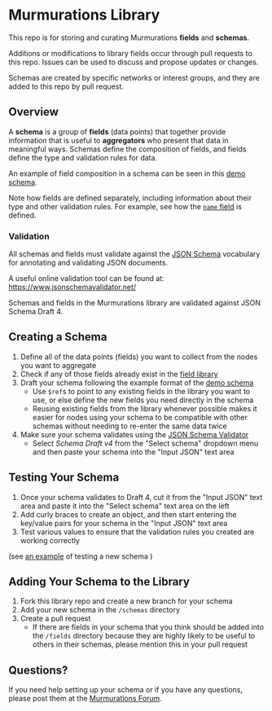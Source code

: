 # Murmurations Library

This repo is for storing and curating Murmurations **fields** and **schemas**.

Additions or modifications to library fields occur through pull requests to this repo. Issues can be used to discuss and propose updates or changes. 

Schemas are created by specific networks or interest groups, and they are added to this repo by pull request.

## Overview

A **schema** is a group of **fields** (data points) that together provide information that is useful to **aggregators** who present that data in meaningful ways. Schemas define the composition of fields, and fields define the type and validation rules for data.

An example of field composition in a schema can be seen in this [demo schema](schemas/demo-v1.json).

Note how fields are defined separately, including information about their type and other validation rules. For example, see how the [`name` field](fields/name-v1.json) is defined.

### Validation

All schemas and fields must validate against the [JSON Schema](https://json-schema.org/) vocabulary for annotating and validating JSON documents.

A useful online validation tool can be found at: https://www.jsonschemavalidator.net/

Schemas and fields in the Murmurations library are validated against JSON Schema Draft 4.

## Creating a Schema

1. Define all of the data points (fields) you want to collect from the nodes you want to aggregate
2. Check if any of those fields already exist in the [field library](fields/)
3. Draft your schema following the example format of the [demo schema](schemas/demo-v1.json)
    - Use `$ref`s to point to any existing fields in the library you want to use, or else define the new fields you need directly in the schema
    - Reusing existing fields from the library whenever possible makes it easier for nodes using your schema to be compatible with other schemas without needing to re-enter the same data twice
4. Make sure your schema validates using the [JSON Schema Validator](https://www.jsonschemavalidator.net/)
    - Select _Schema Draft v4_ from the "Select schema" dropdown menu and then paste your schema into the "Input JSON" text area

## Testing Your Schema

1. Once your schema validates to Draft 4, cut it from the "Input JSON" text area and paste it into the "Select schema" text area on the left
2. Add curly braces to create an object, and then start entering the key/value pairs for your schema in the "Input JSON" text area
3. Test various values to ensure that the validation rules you created are working correctly

(see [an example](https://github.com/MurmurationsNetwork/MurmurationsProtocol/wiki/Testing-your-schema---example) of testing a new schema )


## Adding Your Schema to the Library

1. Fork this library repo and create a new branch for your schema
2. Add your new schema in the `/schemas` directory
3. Create a pull request
    - If there are fields in your schema that you think should be added into the `/fields` directory because they are highly likely to be useful to others in their schemas, please mention this in your pull request

## Questions?

If you need help setting up your schema or if you have any questions, please post them at the [Murmurations Forum](https://murmurations.flarum.cloud/d/14-creating-murmurations-schemas).
